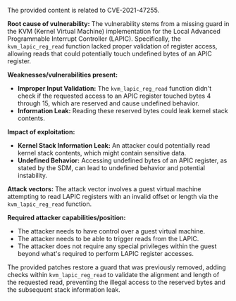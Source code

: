 The provided content is related to CVE-2021-47255.

**Root cause of vulnerability:**
The vulnerability stems from a missing guard in the KVM (Kernel Virtual Machine) implementation for the Local Advanced Programmable Interrupt Controller (LAPIC). Specifically, the `kvm_lapic_reg_read` function lacked proper validation of register access, allowing reads that could potentially touch undefined bytes of an APIC register.

**Weaknesses/vulnerabilities present:**
- **Improper Input Validation:** The `kvm_lapic_reg_read` function didn't check if the requested access to an APIC register touched bytes 4 through 15, which are reserved and cause undefined behavior.
- **Information Leak:** Reading these reserved bytes could leak kernel stack contents.

**Impact of exploitation:**
- **Kernel Stack Information Leak:** An attacker could potentially read kernel stack contents, which might contain sensitive data.
- **Undefined Behavior:** Accessing undefined bytes of an APIC register, as stated by the SDM, can lead to undefined behavior and potential instability.

**Attack vectors:**
The attack vector involves a guest virtual machine attempting to read LAPIC registers with an invalid offset or length via the `kvm_lapic_reg_read` function.

**Required attacker capabilities/position:**
- The attacker needs to have control over a guest virtual machine.
- The attacker needs to be able to trigger reads from the LAPIC.
- The attacker does not require any special privileges within the guest beyond what's required to perform LAPIC register accesses.

The provided patches restore a guard that was previously removed, adding checks within `kvm_lapic_reg_read` to validate the alignment and length of the requested read, preventing the illegal access to the reserved bytes and the subsequent stack information leak.